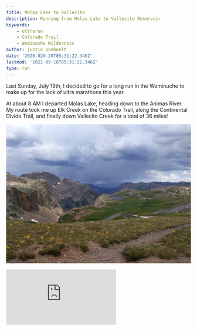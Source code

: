 ```yaml
---
title: Molas Lake to Vallecito
description: Running from Molas Lake to Vallecito Reservoir
keywords:
    - ultrarun
    - Colorado Trail
    - Weminuche Wilderness
author: justin poehnelt
date: '2020-020-20T05:31:22.346Z'
lastmod: '2021-09-18T05:31:22.346Z'
type: run
---
```


Last Sunday, July 19th, I decided to go for a long run in the Weminuche to make up for the lack of ultra marathons this year.

At about 8 AM I departed Molas Lake, heading down to the Animas River. My route took me up Elk Creek on the Colorado Trail, along the Continental Divide Trail, and finally down Vallecito Creek for a total of 36 miles!

![Above Elk Creek](./IMG_20200719_114213.jpeg)

<iframe class="strava activity" frameborder='0' allowtransparency='true' scrolling='no' src='https://www.strava.com/activities/3788347161/embed/e5c2f1df3ce2e7aaca81c61707e357842c43d2c1'></iframe>
